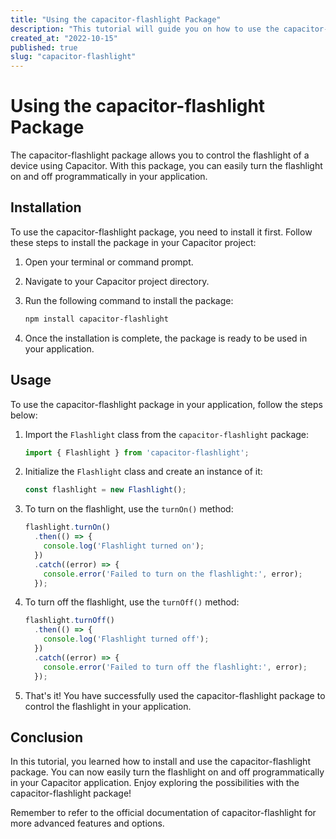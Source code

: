 ```yaml
---
title: "Using the capacitor-flashlight Package"
description: "This tutorial will guide you on how to use the capacitor-flashlight package in your application."
created_at: "2022-10-15"
published: true
slug: "capacitor-flashlight"
---
```


# Using the capacitor-flashlight Package

The capacitor-flashlight package allows you to control the flashlight of a device using Capacitor. With this package, you can easily turn the flashlight on and off programmatically in your application.

## Installation

To use the capacitor-flashlight package, you need to install it first. Follow these steps to install the package in your Capacitor project:

1. Open your terminal or command prompt.
2. Navigate to your Capacitor project directory.
3. Run the following command to install the package:

   ```bash
   npm install capacitor-flashlight
   ```

4. Once the installation is complete, the package is ready to be used in your application.

## Usage

To use the capacitor-flashlight package in your application, follow the steps below:

1. Import the `Flashlight` class from the `capacitor-flashlight` package:

   ```javascript
   import { Flashlight } from 'capacitor-flashlight';
   ```

2. Initialize the `Flashlight` class and create an instance of it:

   ```javascript
   const flashlight = new Flashlight();
   ```

3. To turn on the flashlight, use the `turnOn()` method:

   ```javascript
   flashlight.turnOn()
     .then(() => {
       console.log('Flashlight turned on');
     })
     .catch((error) => {
       console.error('Failed to turn on the flashlight:', error);
     });
   ```

4. To turn off the flashlight, use the `turnOff()` method:

   ```javascript
   flashlight.turnOff()
     .then(() => {
       console.log('Flashlight turned off');
     })
     .catch((error) => {
       console.error('Failed to turn off the flashlight:', error);
     });
   ```

5. That's it! You have successfully used the capacitor-flashlight package to control the flashlight in your application.

## Conclusion

In this tutorial, you learned how to install and use the capacitor-flashlight package. You can now easily turn the flashlight on and off programmatically in your Capacitor application. Enjoy exploring the possibilities with the capacitor-flashlight package!

Remember to refer to the official documentation of capacitor-flashlight for more advanced features and options.